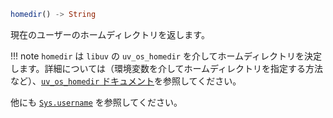 ```julia
homedir() -> String
```

現在のユーザーのホームディレクトリを返します。

!!! note
    `homedir` は `libuv` の `uv_os_homedir` を介してホームディレクトリを決定します。詳細については（環境変数を介してホームディレクトリを指定する方法など）、[`uv_os_homedir` ドキュメント](http://docs.libuv.org/en/v1.x/misc.html#c.uv_os_homedir)を参照してください。


他にも [`Sys.username`](@ref) を参照してください。
